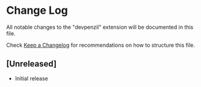 # Change Log

All notable changes to the "devpenzil" extension will be documented in this file.

Check [Keep a Changelog](http://keepachangelog.com/) for recommendations on how to structure this file.

## [Unreleased]

- Initial release
